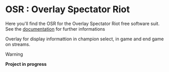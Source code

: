 # **OSR** : Overlay Spectator Riot
Here you'll find the OSR for the Overlay Spectator Riot free software suit.
See the [documentation](sky-csc.github.io/osr/) for further informations

Overlay for display informattion in champion select, in game and end game on streams.

> [!WARNING]
> **Project in progress** 